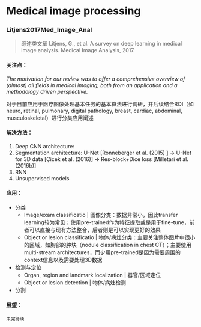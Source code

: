 # Medical image processing

### Litjens2017Med_Image_Anal

>  综述类文章
>  Litjens, G., et al. A survey on deep learning in medical image analysis. Medical Image Analysis, 2017.

#### 关注点：

*The motivation for our review was to offer a comprehensive overview of (almost) all fields in medical imaging, both from an application and a methodology driven perspective.*

对于目前应用于医疗图像处理基本任务的基本算法进行调研，并后续结合ROI（如neuro, retinal, pulmonary, digital pathology, breast, cardiac, abdominal, musculoskeletal）进行分类应用阐述

#### 解决方法：

1. Deep CNN architecture:
2. Segmentation architecture: U-Net [Ronneberger et al. (2015) ] -> U-Net for 3D data [Çiçek et al. (2016)] -> Res-block+Dice loss [Milletari et al. (2016b)]
3. RNN
4. Unsupervised models

#### 应用：

- 分类
  - Image/exam classificatio | 图像分类：数据非常小，因此transfer learning较为常见；使用pre-trained作为特征提取或是用于fine-tune，前者可以直接与现有方法整合，后者则是可以实现更好的效果
  - Object or lesion classificatio | 物体/病灶分类：主要关注整体图片中很小的区域，如胸部的肿块（nodule classification in chest CT）；主要使用multi-stream architectures，而少用pre-trained是因为需要周围的context信息以及需要处理3D数据
- 检测与定位
  - Organ, region and landmark localization | 器官/区域定位
  - Object or lesion detection | 物体/病灶检测
- 分割

#### 展望：

`未完待续`